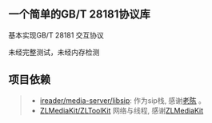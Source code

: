 ## 一个简单的GB/T 28181协议库
基本实现GB/T 28181 交互协议

未经完整测试，未经内存检测

## 项目依赖
> - [ireader/media-server/libsip](https://github.com/ireader/media-server/tree/master/libsip): 作为sip栈, 感谢[老陈](https://github.com/ireader) 。
> - [ZLMediaKit/ZLToolKit](https://github.com/ZLMediaKit/ZLToolKit) 网络与线程, 感谢[ZLMediaKit](https://github.com/ZLMediaKit)
